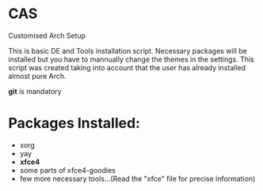 # CAS
Customised Arch Setup


This is basic DE and Tools installation script. Necessary packages will be installed but you have to mannually change the themes in the settings.
This script was created taking into account that the user has already installed almost pure Arch.

**git** is mandatory

# Packages Installed:
   * xorg
   * yay
   * **xfce4**
   * some parts of xfce4-goodies
   * few more necessary tools...(Read the "xfce" file for precise information)
